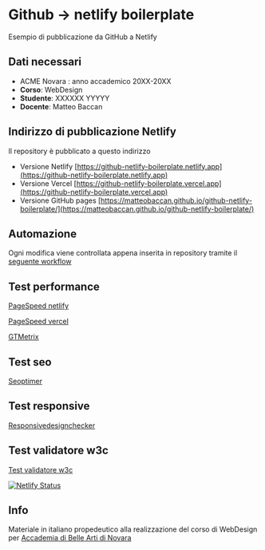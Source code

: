 # Github -> netlify boilerplate

Esempio di pubblicazione da GitHub a Netlify

## Dati necessari

- ACME Novara : anno accademico 20XX-20XX
- __Corso__: WebDesign
- __Studente__: XXXXXX YYYYY
- __Docente__: Matteo Baccan

## Indirizzo di pubblicazione Netlify

Il repository è pubblicato a questo indirizzo 
- Versione Netlify [https://github-netlify-boilerplate.netlify.app](https://github-netlify-boilerplate.netlify.app)
- Versione Vercel [https://github-netlify-boilerplate.vercel.app](https://github-netlify-boilerplate.vercel.app)
- Versione GitHub pages [https://matteobaccan.github.io/github-netlify-boilerplate/](https://matteobaccan.github.io/github-netlify-boilerplate/)

## Automazione

Ogni modifica viene controllata appena inserita in repository tramite il [seguente workflow](https://github.com/matteobaccan/github-netlify-boilerplate/blob/main/.github/workflows/main.yml)

## Test performance

[PageSpeed netlify](https://pagespeed.web.dev/report?url=https%3A%2F%2Fgithub-netlify-boilerplate.netlify.app)

[PageSpeed vercel](https://pagespeed.web.dev/report?url=https%3A%2F%2Fgithub-netlify-boilerplate.vercel.app)

[GTMetrix](https://gtmetrix.com/reports/github-netlify-boilerplate.netlify.app/HMFhnoTV/?guest=1)

## Test seo

[Seoptimer](https://www.seoptimer.com/github-netlify-boilerplate.netlify.app)

## Test responsive

[Responsivedesignchecker](https://responsivedesignchecker.com/checker.php?url=https%3A%2F%2Fgithub-netlify-boilerplate.netlify.app&width=1400&height=700)

## Test validatore w3c

[Test validatore w3c](https://validator.w3.org/nu/?doc=https%3A%2F%2Fgithub-netlify-boilerplate.netlify.app)

[![Netlify Status](https://api.netlify.com/api/v1/badges/70026311-956c-41d1-819d-633391ab5ff2/deploy-status)](https://app.netlify.com/sites/github-netlify-boilerplate/deploys)

## Info

Materiale in italiano propedeutico alla realizzazione del corso di WebDesign per [Accademia di Belle Arti di Novara](http://www.acmenovara.it/)
